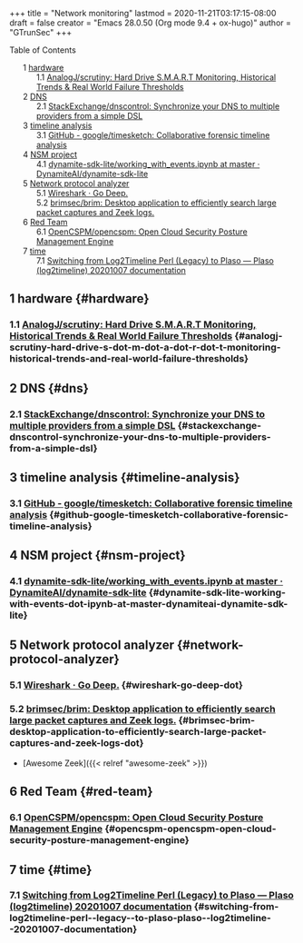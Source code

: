 +++
title = "Network monitoring"
lastmod = 2020-11-21T03:17:15-08:00
draft = false
creator = "Emacs 28.0.50 (Org mode 9.4 + ox-hugo)"
author = "GTrunSec"
+++

<style>
  .ox-hugo-toc ul {
    list-style: none;
  }
</style>
<div class="ox-hugo-toc toc">
<div></div>

<div class="heading">Table of Contents</div>

- <span class="section-num">1</span> [hardware](#hardware)
    - <span class="section-num">1.1</span> [AnalogJ/scrutiny: Hard Drive S.M.A.R.T Monitoring, Historical Trends & Real World Failure Thresholds](#analogj-scrutiny-hard-drive-s-dot-m-dot-a-dot-r-dot-t-monitoring-historical-trends-and-real-world-failure-thresholds)
- <span class="section-num">2</span> [DNS](#dns)
    - <span class="section-num">2.1</span> [StackExchange/dnscontrol: Synchronize your DNS to multiple providers from a simple DSL](#stackexchange-dnscontrol-synchronize-your-dns-to-multiple-providers-from-a-simple-dsl)
- <span class="section-num">3</span> [timeline analysis](#timeline-analysis)
    - <span class="section-num">3.1</span> [GitHub - google/timesketch: Collaborative forensic timeline analysis](#github-google-timesketch-collaborative-forensic-timeline-analysis)
- <span class="section-num">4</span> [NSM project](#nsm-project)
    - <span class="section-num">4.1</span> [dynamite-sdk-lite/working\_with\_events.ipynb at master · DynamiteAI/dynamite-sdk-lite](#dynamite-sdk-lite-working-with-events-dot-ipynb-at-master-dynamiteai-dynamite-sdk-lite)
- <span class="section-num">5</span> [Network protocol analyzer](#network-protocol-analyzer)
    - <span class="section-num">5.1</span> [Wireshark · Go Deep.](#wireshark-go-deep-dot)
    - <span class="section-num">5.2</span> [brimsec/brim: Desktop application to efficiently search large packet captures and Zeek logs.](#brimsec-brim-desktop-application-to-efficiently-search-large-packet-captures-and-zeek-logs-dot)
- <span class="section-num">6</span> [Red Team](#red-team)
    - <span class="section-num">6.1</span> [OpenCSPM/opencspm: Open Cloud Security Posture Management Engine](#opencspm-opencspm-open-cloud-security-posture-management-engine)
- <span class="section-num">7</span> [time](#time)
    - <span class="section-num">7.1</span> [Switching from Log2Timeline Perl (Legacy) to Plaso — Plaso (log2timeline) 20201007 documentation](#switching-from-log2timeline-perl--legacy--to-plaso-plaso--log2timeline--20201007-documentation)

</div>
<!--endtoc-->



## <span class="section-num">1</span> hardware {#hardware}


### <span class="section-num">1.1</span> [AnalogJ/scrutiny: Hard Drive S.M.A.R.T Monitoring, Historical Trends & Real World Failure Thresholds](https://github.com/AnalogJ/scrutiny) {#analogj-scrutiny-hard-drive-s-dot-m-dot-a-dot-r-dot-t-monitoring-historical-trends-and-real-world-failure-thresholds}


## <span class="section-num">2</span> DNS {#dns}


### <span class="section-num">2.1</span> [StackExchange/dnscontrol: Synchronize your DNS to multiple providers from a simple DSL](https://github.com/StackExchange/dnscontrol) {#stackexchange-dnscontrol-synchronize-your-dns-to-multiple-providers-from-a-simple-dsl}


## <span class="section-num">3</span> timeline analysis {#timeline-analysis}


### <span class="section-num">3.1</span> [GitHub - google/timesketch: Collaborative forensic timeline analysis](https://github.com/google/timesketch) {#github-google-timesketch-collaborative-forensic-timeline-analysis}


## <span class="section-num">4</span> NSM project {#nsm-project}


### <span class="section-num">4.1</span> [dynamite-sdk-lite/working\_with\_events.ipynb at master · DynamiteAI/dynamite-sdk-lite](https://github.com/DynamiteAI/dynamite-sdk-lite/blob/master/notebooks/getting%5Fstarted/working%5Fwith%5Fevents.ipynb) {#dynamite-sdk-lite-working-with-events-dot-ipynb-at-master-dynamiteai-dynamite-sdk-lite}


## <span class="section-num">5</span> Network protocol analyzer {#network-protocol-analyzer}


### <span class="section-num">5.1</span> [Wireshark · Go Deep.](https://www.wireshark.org/) {#wireshark-go-deep-dot}


### <span class="section-num">5.2</span> [brimsec/brim: Desktop application to efficiently search large packet captures and Zeek logs.](https://github.com/brimsec/brim) {#brimsec-brim-desktop-application-to-efficiently-search-large-packet-captures-and-zeek-logs-dot}

-   [Awesome Zeek]({{< relref "awesome-zeek" >}})


## <span class="section-num">6</span> Red Team {#red-team}


### <span class="section-num">6.1</span> [OpenCSPM/opencspm: Open Cloud Security Posture Management Engine](https://github.com/OpenCSPM/opencspm) {#opencspm-opencspm-open-cloud-security-posture-management-engine}


## <span class="section-num">7</span> time {#time}


### <span class="section-num">7.1</span> [Switching from Log2Timeline Perl (Legacy) to Plaso — Plaso (log2timeline) 20201007 documentation](https://plaso.readthedocs.io/en/latest/sources/user/Log2Timeline-Perl-%28Legacy%29.html#new-method) {#switching-from-log2timeline-perl--legacy--to-plaso-plaso--log2timeline--20201007-documentation}
